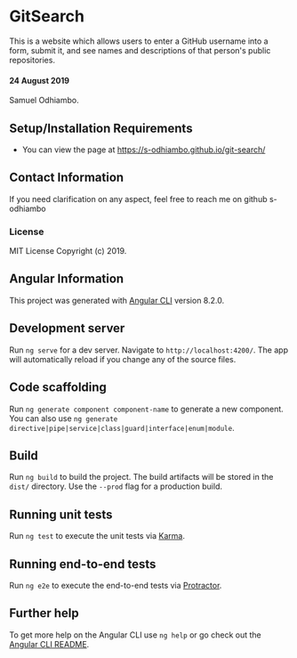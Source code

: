 # GitSearch
This is a website which allows users to enter a GitHub username into a form, submit it, and see names and descriptions of that person's public repositories.

#### 24 August 2019
Samuel Odhiambo.

## Setup/Installation Requirements
* You can view the page at https://s-odhiambo.github.io/git-search/

## Contact Information
If you need clarification on any aspect, feel free to reach me on github s-odhiambo

### License
MIT License
Copyright (c) 2019.

## Angular Information
This project was generated with [Angular CLI](https://github.com/angular/angular-cli) version 8.2.0.

## Development server

Run `ng serve` for a dev server. Navigate to `http://localhost:4200/`. The app will automatically reload if you change any of the source files.

## Code scaffolding

Run `ng generate component component-name` to generate a new component. You can also use `ng generate directive|pipe|service|class|guard|interface|enum|module`.

## Build

Run `ng build` to build the project. The build artifacts will be stored in the `dist/` directory. Use the `--prod` flag for a production build.

## Running unit tests

Run `ng test` to execute the unit tests via [Karma](https://karma-runner.github.io).

## Running end-to-end tests

Run `ng e2e` to execute the end-to-end tests via [Protractor](http://www.protractortest.org/).

## Further help

To get more help on the Angular CLI use `ng help` or go check out the [Angular CLI README](https://github.com/angular/angular-cli/blob/master/README.md).
